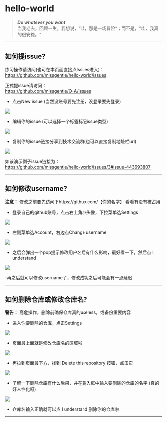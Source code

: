 # hello-world

 > ***Do whatever you want***    
 > 当我老去，回顾一生，我想说，“哇，那是一场冒险“；而不是，“哇，我真的很安稳。“
 
-----------------------------------------------------------------------------------------

## 如何提issue?

练习操作请访问(也可在本页面直接点Issues进入)：    
 https://github.com/missgentle/hello-world/issues 
 
正式提issue请访问：    
 https://github.com/missgentle/Q-A/issues 


- 点击New issue (当然没账号要先注册，没登录要先登录)
<img src= "https://github.com/missgentle/hello-world/blob/master/stepsImg/1-1.png">
 
- 编辑你的issue (可以选择一个标签标记issue类型)
<img src= "https://github.com/missgentle/hello-world/blob/master/stepsImg/1-2.png">
 
- 复制你的issue链接分享到技术交流群(也可以直接复制地址栏url)
<img src= "https://github.com/missgentle/hello-world/blob/master/stepsImg/1-3.png">
 
如该演示例子issue链接为：    
 https://github.com/missgentle/hello-world/issues/3#issue-443693807 
 
 ------------------------------------------------------------------------------------------
 
 ## 如何修改username?
 
 **注意：** 修改之前要先访问下https://github.com/【你的名字】 看看有没有被占用

- 登录自己的github账号，点击右上角小头像，下拉菜单选Settings
<img src= "https://github.com/missgentle/hello-world/blob/master/stepsImg/2-1.png">

- 左侧菜单选Account，右边点Change username 
<img src= "https://github.com/missgentle/hello-world/blob/master/stepsImg/2-2.png">

- 之后会弹出一个pop提示修改用户名后有什么影响，最好看一下，然后点 I understand
<img src= "https://github.com/missgentle/hello-world/blob/master/stepsImg/2-3.png">

-再之后就可以修改username了，修改成功之后可能会有一点延迟

--------------------------------------------------------------------------------------------

 ## 如何删除仓库或修改仓库名?
 
  **警告：** 高危操作，删除前确保仓库真的useless，或备份重要内容
 
 - 进入你要删除的仓库，点击Settings
 <img src= "https://github.com/missgentle/hello-world/blob/master/stepsImg/3-1.png">
 
 - 页面最上面就是修改仓库名的区域啦
 <img src= "https://github.com/missgentle/hello-world/blob/master/stepsImg/3-4.png">
 
 - 再拉到页面最下方，找到 Delete this repository 按钮，点击它
 <img src= "https://github.com/missgentle/hello-world/blob/master/stepsImg/3-2.png">
 
 - 了解一下删除仓库有什么后果，并在输入框中输入要删除的仓库的名字 (真的好人性化呀)
  <img src= "https://github.com/missgentle/hello-world/blob/master/stepsImg/3-3.png">
  
 - 仓库名输入正确就可以点 I understand 删除你的仓库啦
 
 -------------------------------------------------------------------------------------------
 
 

